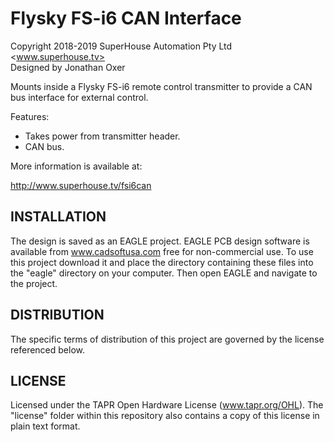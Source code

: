 Flysky FS-i6 CAN Interface
==========================
Copyright 2018-2019 SuperHouse Automation Pty Ltd <www.superhouse.tv>  
Designed by Jonathan Oxer

Mounts inside a Flysky FS-i6 remote control transmitter to provide a
CAN bus interface for external control.

Features:

 * Takes power from transmitter header.
 * CAN bus.

More information is available at:

  http://www.superhouse.tv/fsi6can


INSTALLATION
------------
The design is saved as an EAGLE project. EAGLE PCB design software is
available from www.cadsoftusa.com free for non-commercial use. To use
this project download it and place the directory containing these files
into the "eagle" directory on your computer. Then open EAGLE and
navigate to the project.


DISTRIBUTION
------------
The specific terms of distribution of this project are governed by the
license referenced below.


LICENSE
-------
Licensed under the TAPR Open Hardware License (www.tapr.org/OHL).
The "license" folder within this repository also contains a copy of
this license in plain text format.
